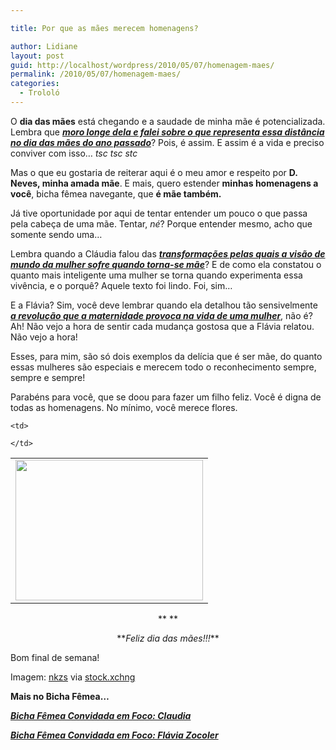 ```yaml
---

title: Por que as mães merecem homenagens?

author: Lidiane
layout: post
guid: http://localhost/wordpress/2010/05/07/homenagem-maes/
permalink: /2010/05/07/homenagem-maes/
categories:
  - Trololó
---
```

O **dia das mães** está chegando e a saudade de minha mãe é potencializada. Lembra que **_[moro longe dela e falei sobre o que representa essa distância no dia das mães do ano passado](http://www.trololodemulher.com.br/2009/05/08/homenagem-a-minha-me-e-s-bichas-fmeas-que-so-me/)_**? Pois, é assim. E assim é a vida e preciso conviver com isso… _tsc tsc stc_

Mas o que eu gostaria de reiterar aqui é o meu amor e respeito por **D. Neves, minha amada mãe**. E mais, quero estender **minhas homenagens a você**, bicha fêmea navegante, que **é mãe também.**

<!--more-->

Já tive oportunidade por aqui de tentar entender um pouco o que passa pela cabeça de uma mãe. Tentar, _né_? Porque entender mesmo, acho que somente sendo uma…

Lembra quando a Cláudia falou das **_[transformações pelas quais a visão de mundo da mulher sofre quando torna-se mãe](http://www.trololodemulher.com.br/2009/07/30/bicha-fmea-convidada-em-foco-claudia/)_**? E de como ela constatou o quanto mais inteligente uma mulher se torna quando experimenta essa vivência, e o porquê? Aquele texto foi lindo. Foi, sim…

E a Flávia? Sim, você deve lembrar quando ela detalhou tão sensivelmente **_[a revolução que a maternidade provoca na vida de uma mulher](http://www.trololodemulher.com.br/2009/08/20/bicha-fmea-convidada-em-foco-flvia-zocoler/)_**, não é? Ah! Não vejo a hora de sentir cada mudança gostosa que a Flávia relatou. Não vejo a hora!

Esses, para mim, são só dois exemplos da delícia que é ser mãe, do quanto essas mulheres são especiais e merecem todo o reconhecimento sempre, sempre e sempre!

Parabéns para você, que se doou para fazer um filho feliz. Você é digna de todas as homenagens. No mínimo, você merece flores.

<table align="center">
  <tr>
    <td>
      <a href="http://www.trololodemulher.com.br/blog/wp-content/uploads/2010/04/flores-tulipas-amarelas.jpg"><img class="aligncenter size-medium wp-image-4602" title="flores tulipas amarelas" src="http://www.trololodemulher.com.br/blog/wp-content/uploads/2010/04/flores-tulipas-amarelas-300x225.jpg" alt="" width="300" height="225" /></a>
    </td>
    
    <td>
       
    </td>
  </tr>
</table>

<p style="text-align: center;">
  **<em> </em>**
</p>

<p style="text-align: center;">
  **<em>Feliz dia das mães!!!</em>**
</p>

Bom final de semana!

Imagem: <a href="http://www.sxc.hu/profile/nkzs" target="_blank">nkzs</a> via <a href="http://www.sxc.hu/" target="_blank">stock.xchng</a>

**Mais no Bicha Fêmea…**

**_[Bicha Fêmea Convidada em Foco: Claudia](http://www.trololodemulher.com.br/2009/07/30/bicha-fmea-convidada-em-foco-claudia/)_**

**_[Bicha Fêmea Convidada em Foco: Flávia Zocoler](http://www.trololodemulher.com.br/2009/08/20/bicha-fmea-convidada-em-foco-flvia-zocoler/)_**